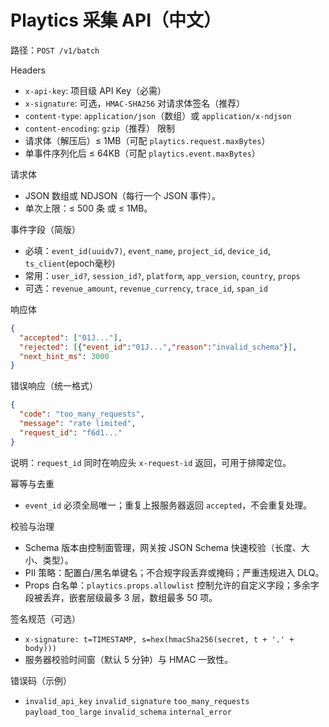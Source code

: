 # Playtics 采集 API（中文）

路径：`POST /v1/batch`

Headers
- `x-api-key`: 项目级 API Key（必需）
- `x-signature`: 可选，`HMAC-SHA256` 对请求体签名（推荐）
- `content-type`: `application/json`（数组）或 `application/x-ndjson`
- `content-encoding`: `gzip`（推荐）
限制
- 请求体（解压后）≤ 1MB（可配 `playtics.request.maxBytes`）
- 单事件序列化后 ≤ 64KB（可配 `playtics.event.maxBytes`）

请求体
- JSON 数组或 NDJSON（每行一个 JSON 事件）。
- 单次上限：≤ 500 条 或 ≤ 1MB。

事件字段（简版）
- 必填：`event_id(uuidv7)`, `event_name`, `project_id`, `device_id`, `ts_client`(epoch毫秒)
- 常用：`user_id?`, `session_id?`, `platform`, `app_version`, `country`, `props`
- 可选：`revenue_amount`, `revenue_currency`, `trace_id`, `span_id`

响应体
```json
{
  "accepted": ["01J..."],
  "rejected": [{"event_id":"01J...","reason":"invalid_schema"}],
  "next_hint_ms": 3000
}
```

错误响应（统一格式）
```json
{
  "code": "too_many_requests",
  "message": "rate limited",
  "request_id": "f6d1..."
}
```
说明：`request_id` 同时在响应头 `x-request-id` 返回，可用于排障定位。

幂等与去重
- `event_id` 必须全局唯一；重复上报服务器返回 `accepted`，不会重复处理。

校验与治理
- Schema 版本由控制面管理，网关按 JSON Schema 快速校验（长度、大小、类型）。
- PII 策略：配置白/黑名单键名；不合规字段丢弃或掩码；严重违规进入 DLQ。
- Props 白名单：`playtics.props.allowlist` 控制允许的自定义字段；多余字段被丢弃，嵌套层级最多 3 层，数组最多 50 项。

签名规范（可选）
- `x-signature: t=TIMESTAMP, s=hex(hmacSha256(secret, t + '.' + body)))`
- 服务器校验时间窗（默认 5 分钟）与 HMAC 一致性。

错误码（示例）
- `invalid_api_key` `invalid_signature` `too_many_requests` `payload_too_large` `invalid_schema` `internal_error`
